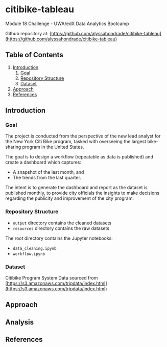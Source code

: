 # citibike-tableau
Module 18 Challenge - UWA/edX Data Analytics Bootcamp

Github repository at: [https://github.com/alyssahondrade/citibike-tableau](https://github.com/alyssahondrade/citibike-tableau)

## Table of Contents
1. [Introduction]()
    1. [Goal]()
	2. [Repository Structure]()
	3. [Dataset]()
2. [Approach]()
3. [References]()


## Introduction

### Goal
The project is conducted from the perspective of the new lead analyst for the New York Citi Bike program, tasked with overseeing the largest bike-sharing program in the United States.

The goal is to design a workflow (repeatable as data is published) and create a dashboard which captures:
- A snapshot of the last month, and
- The trends from the last quarter.

The intent is to generate the dashboard and report as the dataset is published monthly, to provide city officials the insights to make decisions regarding the publicity and improvement of the city program.

### Repository Structure
- `output` directory contains the cleaned datasets
- `resources` directory contains the raw datasets

The root directory contains the Jupyter notebooks:
- `data_cleaning.ipynb`
- `workflow.ipynb`

### Dataset
Citibike Program System Data sourced from [https://s3.amazonaws.com/tripdata/index.html](https://s3.amazonaws.com/tripdata/index.html)


## Approach

## Analysis


## References